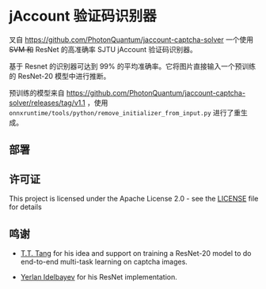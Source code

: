 # jAccount 验证码识别器

叉自 https://github.com/PhotonQuantum/jaccount-captcha-solver
一个使用 ~~SVM 和~~ ResNet 的高准确率 SJTU jAccount 验证码识别器。

基于 Resnet 的识别器可达到 99% 的平均准确率。它将图片直接输入一个预训练的 ResNet-20 模型中进行推断。

预训练的模型来自 https://github.com/PhotonQuantum/jaccount-captcha-solver/releases/tag/v1.1 ，使用 `onnxruntime/tools/python/remove_initializer_from_input.py` 进行了重生成。

## 部署



## 许可证

This project is licensed under the Apache License 2.0 - see the [LICENSE](LICENSE) file for details

## 鸣谢

- [T.T. Tang](https://github.com/ElectronicElephant) for his idea and support on training a ResNet-20 model 
to do end-to-end multi-task learning on captcha images.

- [Yerlan Idelbayev](https://github.com/akamaster) for his ResNet implementation.
